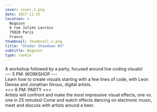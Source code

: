 ```yaml
---
cover: cover.1.png
date: 2017-11-25
location: >
  Nogozon
  6 rue Julien Lacroix
  75020 Paris
  France
thumbnail: thumbnail.1.png
title: "Shader Showdown #3"
subtitle: Nogozon
type: cookie
---
```


A workshop followed by a party, focused around live coding visuals!  
--- 5 PM: WORKSHOP ---  
Learn how to create visuals starting with a few lines of code, with Leon Denise and Jonathan Giroux, digital artists.  
=== 8 PM: PARTY ===  
Artists will confront and make the most impressive visual effects, one vs. one in 25 minutes!
Come and watch effects dancing on electronic music, meet and discuss with artists around a beer.
